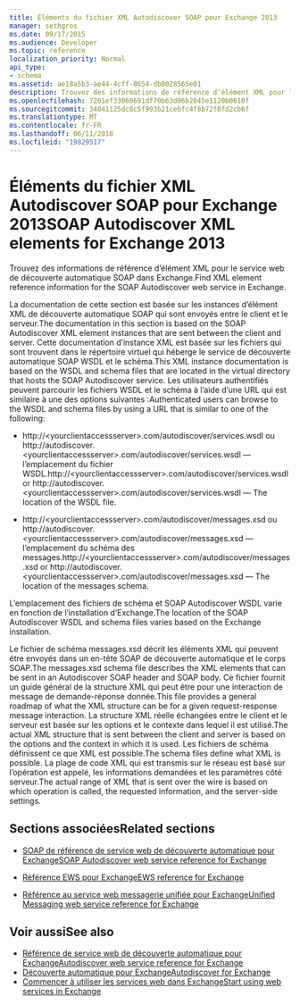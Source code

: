 ```yaml
---
title: Éléments du fichier XML Autodiscover SOAP pour Exchange 2013
manager: sethgros
ms.date: 09/17/2015
ms.audience: Developer
ms.topic: reference
localization_priority: Normal
api_type:
- schema
ms.assetid: ae18a5b3-ae44-4cff-8654-db8028565e01
description: Trouvez des informations de référence d’élément XML pour le service web de découverte automatique SOAP dans Exchange.
ms.openlocfilehash: 7201ef33060691df70b63d06b2045e1120b0610f
ms.sourcegitcommit: 34041125dc8c5f993b21cebfc4f8b72f0fd2cb6f
ms.translationtype: MT
ms.contentlocale: fr-FR
ms.lasthandoff: 06/11/2018
ms.locfileid: "19829517"
---
```

# <a name="soap-autodiscover-xml-elements-for-exchange-2013"></a><span data-ttu-id="1b7bc-103">Éléments du fichier XML Autodiscover SOAP pour Exchange 2013</span><span class="sxs-lookup"><span data-stu-id="1b7bc-103">SOAP Autodiscover XML elements for Exchange 2013</span></span>

<span data-ttu-id="1b7bc-104">Trouvez des informations de référence d’élément XML pour le service web de découverte automatique SOAP dans Exchange.</span><span class="sxs-lookup"><span data-stu-id="1b7bc-104">Find XML element reference information for the SOAP Autodiscover web service in Exchange.</span></span>
  
<span data-ttu-id="1b7bc-105">La documentation de cette section est basée sur les instances d’élément XML de découverte automatique SOAP qui sont envoyés entre le client et le serveur.</span><span class="sxs-lookup"><span data-stu-id="1b7bc-105">The documentation in this section is based on the SOAP Autodiscover XML element instances that are sent between the client and server.</span></span> <span data-ttu-id="1b7bc-106">Cette documentation d’instance XML est basée sur les fichiers qui sont trouvent dans le répertoire virtuel qui héberge le service de découverte automatique SOAP WSDL et le schéma.</span><span class="sxs-lookup"><span data-stu-id="1b7bc-106">This XML instance documentation is based on the WSDL and schema files that are located in the virtual directory that hosts the SOAP Autodiscover service.</span></span> <span data-ttu-id="1b7bc-107">Les utilisateurs authentifiés peuvent parcourir les fichiers WSDL et le schéma à l’aide d’une URL qui est similaire à une des options suivantes :</span><span class="sxs-lookup"><span data-stu-id="1b7bc-107">Authenticated users can browse to the WSDL and schema files by using a URL that is similar to one of the following:</span></span>
  
- <span data-ttu-id="1b7bc-108">http://\<yourclientaccessserver\>.com/autodiscover/services.wsdl ou http://autodiscover.\<yourclientaccessserver\>.com/autodiscover/services.wsdl — l’emplacement du fichier WSDL.</span><span class="sxs-lookup"><span data-stu-id="1b7bc-108">http://\<yourclientaccessserver\>.com/autodiscover/services.wsdl or http://autodiscover.\<yourclientaccessserver\>.com/autodiscover/services.wsdl — The location of the WSDL file.</span></span>
    
- <span data-ttu-id="1b7bc-109">http://\<yourclientaccessserver\>.com/autodiscover/messages.xsd ou http://autodiscover.\<yourclientaccessserver\>.com/autodiscover/messages.xsd — l’emplacement du schéma des messages.</span><span class="sxs-lookup"><span data-stu-id="1b7bc-109">http://\<yourclientaccessserver\>.com/autodiscover/messages.xsd or http://autodiscover.\<yourclientaccessserver\>.com/autodiscover/messages.xsd — The location of the messages schema.</span></span>
    
<span data-ttu-id="1b7bc-110">L’emplacement des fichiers de schéma et SOAP Autodiscover WSDL varie en fonction de l’installation d’Exchange.</span><span class="sxs-lookup"><span data-stu-id="1b7bc-110">The location of the SOAP Autodiscover WSDL and schema files varies based on the Exchange installation.</span></span>
  
<span data-ttu-id="1b7bc-111">Le fichier de schéma messages.xsd décrit les éléments XML qui peuvent être envoyés dans un en-tête SOAP de découverte automatique et le corps SOAP.</span><span class="sxs-lookup"><span data-stu-id="1b7bc-111">The messages.xsd schema file describes the XML elements that can be sent in an Autodiscover SOAP header and SOAP body.</span></span> <span data-ttu-id="1b7bc-112">Ce fichier fournit un guide général de la structure XML qui peut être pour une interaction de message de demande-réponse donnée.</span><span class="sxs-lookup"><span data-stu-id="1b7bc-112">This file provides a general roadmap of what the XML structure can be for a given request-response message interaction.</span></span> <span data-ttu-id="1b7bc-113">La structure XML réelle échangées entre le client et le serveur est basée sur les options et le contexte dans lequel il est utilisé.</span><span class="sxs-lookup"><span data-stu-id="1b7bc-113">The actual XML structure that is sent between the client and server is based on the options and the context in which it is used.</span></span> <span data-ttu-id="1b7bc-114">Les fichiers de schéma définissent ce que XML est possible.</span><span class="sxs-lookup"><span data-stu-id="1b7bc-114">The schema files define what XML is possible.</span></span> <span data-ttu-id="1b7bc-115">La plage de code XML qui est transmis sur le réseau est basé sur l’opération est appelé, les informations demandées et les paramètres côté serveur.</span><span class="sxs-lookup"><span data-stu-id="1b7bc-115">The actual range of XML that is sent over the wire is based on which operation is called, the requested information, and the server-side settings.</span></span> 
  
## <a name="related-sections"></a><span data-ttu-id="1b7bc-116">Sections associées</span><span class="sxs-lookup"><span data-stu-id="1b7bc-116">Related sections</span></span>
<span data-ttu-id="1b7bc-117"><a name="bk_RelatedSections"> </a></span><span class="sxs-lookup"><span data-stu-id="1b7bc-117"></span></span>

- [<span data-ttu-id="1b7bc-118">SOAP de référence de service web de découverte automatique pour Exchange</span><span class="sxs-lookup"><span data-stu-id="1b7bc-118">SOAP Autodiscover web service reference for Exchange</span></span>](soap-autodiscover-web-service-reference-for-exchange.md)
    
- [<span data-ttu-id="1b7bc-119">Référence EWS pour Exchange</span><span class="sxs-lookup"><span data-stu-id="1b7bc-119">EWS reference for Exchange</span></span>](ews-reference-for-exchange.md)
    
- [<span data-ttu-id="1b7bc-120">Référence au service web messagerie unifiée pour Exchange</span><span class="sxs-lookup"><span data-stu-id="1b7bc-120">Unified Messaging web service reference for Exchange</span></span>](unified-messaging-web-service-reference-for-exchange.md)
    
## <a name="see-also"></a><span data-ttu-id="1b7bc-121">Voir aussi</span><span class="sxs-lookup"><span data-stu-id="1b7bc-121">See also</span></span>

- [<span data-ttu-id="1b7bc-122">Référence de service web de découverte automatique pour Exchange</span><span class="sxs-lookup"><span data-stu-id="1b7bc-122">Autodiscover web service reference for Exchange</span></span>](autodiscover-web-service-reference-for-exchange.md)
- [<span data-ttu-id="1b7bc-123">Découverte automatique pour Exchange</span><span class="sxs-lookup"><span data-stu-id="1b7bc-123">Autodiscover for Exchange</span></span>](../exchange-web-services/autodiscover-for-exchange.md)
- [<span data-ttu-id="1b7bc-124">Commencer à utiliser les services web dans Exchange</span><span class="sxs-lookup"><span data-stu-id="1b7bc-124">Start using web services in Exchange</span></span>](../exchange-web-services/start-using-web-services-in-exchange.md)
    

